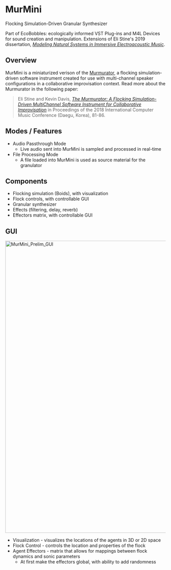 
# MurMini

Flocking Simulation-Driven Granular Synthesizer

Part of EcoBobbles: ecologically informed VST Plug-ins and M4L Devices for sound creation and manipulation. Extensions of Eli Stine's 2019 dissertation, [*Modeling Natural Systems in Immersive Electroacoustic Music*](http://www.elistine.com/diss).

## Overview

MurMini is a miniaturized verison of the [Murmurator](https://elistine.com/compositions-blog/2018/4/23/the-murmurator), a flocking simulation-driven software instrument created for use with multi-channel speaker configurations in a collaborative improvisation context. Read more about the Murmurator in the following paper: 

> Eli Stine and Kevin Davis, *[The Murmurator: A Flocking Simulation-Driven MultiChannel Software Instrument for Collaborative Improvisation](https://elistine.com/writing-blog/2018/4/14/the-murmurator)* in Proceedings
of the 2018 International Computer Music Conference (Daegu, Korea), 81-86.

## Modes / Features

- Audio Passthrough Mode
    - Live audio sent into MurMini is sampled and processed in real-time
- File Processing Mode
    - A file loaded into MurMini is used as source material for the granulator

## Components

- Flocking simulation (Boids), with visualization
- Flock controls, with controllable GUI
- Granular synthesizer
- Effects (filtering, delay, reverb)
- Effectors matrix, with controllable GUI

## GUI

<img width="915" alt="MurMini_Prelim_GUI" src="https://user-images.githubusercontent.com/1644270/215300494-cac88837-26bf-45d9-baab-94d4367f73df.png">

- Visualization - visualizes the locations of the agents in 3D or 2D space 
- Flock Control - controls the location and properties of the flock
- Agent Effectors - matrix that allows for mappings between flock dynamics and sonic parameters
    - At first make the effectors global, with ability to add randomness
